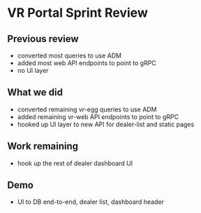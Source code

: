 # VR Portal Sprint Review

## Previous review
- converted most queries to use ADM
- added most web API endpoints to point to gRPC
- no UI layer

## What we did
- converted remaining vr-egg queries to use ADM
- added remaining vr-web API endpoints to point to gRPC
- hooked up UI layer to new API for dealer-list and static pages

## Work remaining
- hook up the rest of dealer dashboard UI

## Demo
- UI to DB end-to-end, dealer list, dashboard header


